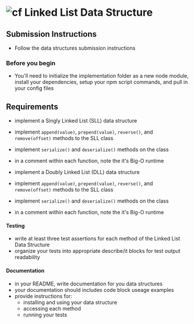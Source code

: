 ![cf](http://i.imgur.com/7v5ASc8.png) Linked List Data Structure
================================================================

## Submission Instructions
* Follow the data structures submission instructions

### Before you begin
* You'll need to initialize the implementation folder as a new node module, install your dependencies, setup your npm script commands, and pull in your config files


## Requirements
* implement a Singly Linked List (SLL) data structure
* implement `append(value)`, `prepend(value)`, `reverse()`, and `remove(offset)` methods to the SLL class
* implement `serialize()` and `deserialize()` methods on the class
* in a comment within each function, note the it's Big-O runtime

* implement a Doubly Linked List (DLL) data structure
* implement `append(value)`, `prepend(value)`, `reverse()`, and `remove(offset)` methods to the SLL class
* implement `serialize()` and `deserialize()` methods on the class
* in a comment within each function, note the it's Big-O runtime

#### Testing
  * write at least three test assertions for each method of the Linked List Data Structure
  * organize your tests into appropriate describe/it blocks for test output readability

####  Documentation
  * in your README, write documentation for you data structures
  * your documentation should includes code block useage examples
  * provide instructions for:
    * installing and using your data structure
    * accessing each method
    * running your tests